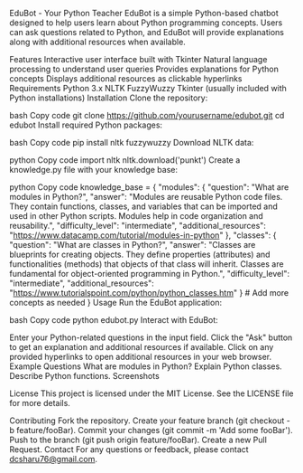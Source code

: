 EduBot - Your Python Teacher
EduBot is a simple Python-based chatbot designed to help users learn about Python programming concepts. Users can ask questions related to Python, and EduBot will provide explanations along with additional resources when available.

Features
Interactive user interface built with Tkinter
Natural language processing to understand user queries
Provides explanations for Python concepts
Displays additional resources as clickable hyperlinks
Requirements
Python 3.x
NLTK
FuzzyWuzzy
Tkinter (usually included with Python installations)
Installation
Clone the repository:

bash
Copy code
git clone https://github.com/yourusername/edubot.git
cd edubot
Install required Python packages:

bash
Copy code
pip install nltk fuzzywuzzy
Download NLTK data:

python
Copy code
import nltk
nltk.download('punkt')
Create a knowledge.py file with your knowledge base:

python
Copy code
knowledge_base = {
    "modules": {
        "question": "What are modules in Python?",
        "answer": "Modules are reusable Python code files. They contain functions, classes, and variables that can be imported and used in other Python scripts. Modules help in code organization and reusability.",
        "difficulty_level": "intermediate",
        "additional_resources": "https://www.datacamp.com/tutorial/modules-in-python"
    },
    "classes": {
        "question": "What are classes in Python?",
        "answer": "Classes are blueprints for creating objects. They define properties (attributes) and functionalities (methods) that objects of that class will inherit. Classes are fundamental for object-oriented programming in Python.",
        "difficulty_level": "intermediate",
        "additional_resources": "https://www.tutorialspoint.com/python/python_classes.htm"
    }
    # Add more concepts as needed
}
Usage
Run the EduBot application:

bash
Copy code
python edubot.py
Interact with EduBot:

Enter your Python-related questions in the input field.
Click the "Ask" button to get an explanation and additional resources if available.
Click on any provided hyperlinks to open additional resources in your web browser.
Example Questions
What are modules in Python?
Explain Python classes.
Describe Python functions.
Screenshots

License
This project is licensed under the MIT License. See the LICENSE file for more details.

Contributing
Fork the repository.
Create your feature branch (git checkout -b feature/fooBar).
Commit your changes (git commit -m 'Add some fooBar').
Push to the branch (git push origin feature/fooBar).
Create a new Pull Request.
Contact
For any questions or feedback, please contact dcsharu76@gmail.com.

